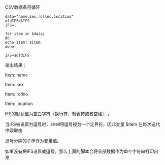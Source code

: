 CSV数据条目循环

```
data="name,sex,rollno,location"
oldIFS=$IFS
IFS=,

for item in $data;
do
echo Item: $item
done

IFS=$oldIFS
```

输出结果：

Item: name

Item: sex

Item: rollno

Item: location

IFS的默认值为空白字符（换行符、制表符或者空格） 。

当IFS被设置为逗号时，shell将逗号视为一个定界符，因此变量 $item 在每次迭代中读取由

逗号分隔的子串作为变量值。

如果没有把IFS设置成逗号，那么上面的脚本会将全部数据作为单个字符串打印出来

